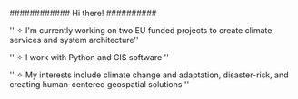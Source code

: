 ############  Hi there! ##########



'' ✧ I'm currently working on two EU funded projects to create climate services and system architecture''

'' ✧ I work with Python and GIS software ''

'' ✧ My interests include climate change and adaptation, disaster-risk, and creating human-centered geospatial solutions ''




